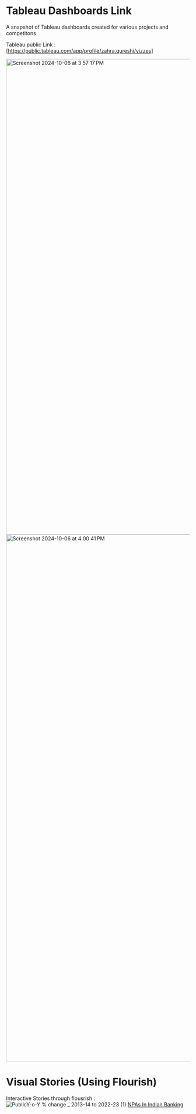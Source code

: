# Tableau Dashboards Link
A snapshot of Tableau dashboards created for various projects and competitons

Tableau public Link  : [https://public.tableau.com/app/profile/zahra.qureshi/vizzes]

<img width="1300" alt="Screenshot 2024-10-06 at 3 57 17 PM" src="https://github.com/user-attachments/assets/a0b97de4-4664-4a1a-8efd-873c75eed766">
<img width="1440" alt="Screenshot 2024-10-06 at 4 00 41 PM" src="https://github.com/user-attachments/assets/570c59c5-64c2-45e1-acb0-556ce5655682">

# Visual Stories (Using Flourish)
Interactive Stories through flousrish : 
![PublicY-o-Y % change _ 2013-14 to 2022-23 (1)](https://github.com/user-attachments/assets/dda244d6-9745-48f9-b5ae-a4a23efe877e)
[NPAs In Indian Banking](https://public.flourish.studio/story/2641360/)
